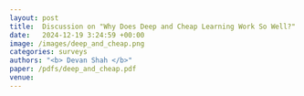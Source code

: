 ```yaml
---
layout: post
title:  Discussion on "Why Does Deep and Cheap Learning Work So Well?"
date:   2024-12-19 3:24:59 +00:00
image: /images/deep_and_cheap.png
categories: surveys    
authors: "<b> Devan Shah </b>"
paper: /pdfs/deep_and_cheap.pdf
venue: 
---
```

